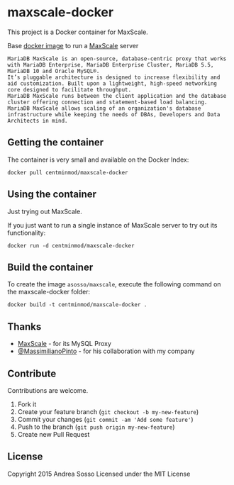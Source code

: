 maxscale-docker
===============

This project is a Docker container for MaxScale. 

Base [docker image](http://www.docker.io) to run a [MaxScale](https://mariadb.com/products/mariadb-maxscale) server

    MariaDB MaxScale is an open-source, database-centric proxy that works with MariaDB Enterprise, MariaDB Enterprise Cluster, MariaDB 5.5, MariaDB 10 and Oracle MySQL®. 
    It’s pluggable architecture is designed to increase flexibility and aid customization. Built upon a lightweight, high-speed networking core designed to facilitate throughput.
    MariaDB MaxScale runs between the client application and the database cluster offering connection and statement-based load balancing. 
    MariaDB MaxScale allows scaling of an organization's database infrastructure while keeping the needs of DBAs, Developers and Data Architects in mind.

## Getting the container

The container is very small and available on the Docker Index:

    docker pull centminmod/maxscale-docker

## Using the container

Just trying out MaxScale.

If you just want to run a single instance of MaxScale server to try out its functionality:

    docker run -d centminmod/maxscale-docker

## Build the container

To create the image `asosso/maxscale`, execute the following command on the maxscale-docker folder:

    docker build -t centminmod/maxscale-docker .

## Thanks

* [MaxScale](https://github.com/mariadb-corporation/MaxScale) - for its MySQL Proxy
* [@MassimilianoPinto](https://github.com/MassimilianoPinto) - for his collaboration with my company

## Contribute

Contributions are welcome.

1. Fork it
2. Create your feature branch (`git checkout -b my-new-feature`)
3. Commit your changes (`git commit -am 'Add some feature'`)
4. Push to the branch (`git push origin my-new-feature`)
5. Create new Pull Request

## License

Copyright 2015 Andrea Sosso
Licensed under the MIT License